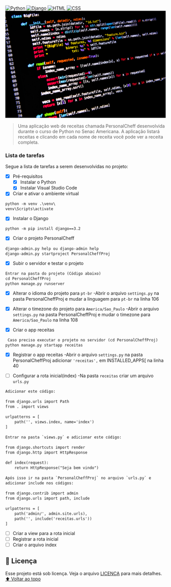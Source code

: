 # <PersonalCheff>
<!---Esses são exemplos. Veja https://shields.io para outras pessoas ou para personalizar este conjunto de escudos. Você pode querer incluir dependências, status do projeto e informações de licença aqui--->
![Python](https://img.shields.io/badge/Python-14354C?style=for-the-badge&logo=python&logoColor=white)
![Django](https://img.shields.io/badge/Django-092E20?style=for-the-badge&logo=django&logoColor=white)
![HTML](https://img.shields.io/badge/HTML5-E34F26?style=for-the-badge&logo=html5&logoColor=white)
![CSS](https://img.shields.io/badge/CSS3-1572B6?style=for-the-badge&logo=css3&logoColor=white)
<img src="exemplo.webp" alt="exemplo imagem">
> Uma aplicação web de receitas chamada PersonalCheff desenvolvida durante o curso de Python no Senac Americana. A aplicação listará receitas e clicando em cada nome de receita você pode ver a receita completa.
### Lista de tarefas
Segue a lista de tarefas a serem desenvolvidas no projeto:
- [X] Pré-requisitos
    - [X] Instalar o Python
    - [X] Instalar Visual Studio Code
- [X] Criar e ativar o ambiente virtual

```
python -m venv .\venv\
venv\Scripts\activate
```

- [X] Instalar o Django

```
python -m pip install django==3.2
```

- [X] Criar o projeto PersonalCheff

```
django-admin.py help ou django-admin help
django-admin.py startproject PersonalCheffProj
```

- [X] Subir o servidor e testar o projeto

```
Entrar na pasta do projeto (Código abaixo)
cd PersonalCheffProj
python manage.py runserver
```

- [X] Alterar o idioma do projeto para `pt-br`
    -Abrir o arquivo `settings.py` na pasta PersonalCheffProj e mudar a linguagem para `pt-br` na linha 106

- [X] Alterar o timezone do projeto para `America/Sao_Paulo`
    -Abrir o arquivo `settings.py` na pasta PersonalCheffProj e mudar o timezone para `America/Sao_Paulo` na linha 108

- [X] Criar o app receitas
```
 Caso preciso executar o projeto no servidor (cd PersonalCheffProj)
python manage.py startapp receitas
```

- [X] Registrar o app receitas
    -Abrir o arquivo `settings.py` na pasta PersonalCheffProj adicionar `'receitas',` em INSTALLED_APPS[ na linha 40

- [ ] Configurar a rota inicial(index)
    -Na pasta `receitas` criar um arquivo `urls.py`
```
Adicionar este código:

from django.urls import Path
from . import views

urlpatterns = [
    path('', views.index, name='index')
]

Entrar na pasta `views.py` e adicionar este código:

from django.shortcuts import render
from django.http import HttpResponse

def index(request):
    return HttpResponse("Seja bem vindo")

Após isso ir na pasta `PersonalCheffProj` no arquivo `urls.py` e adicionar include nos códigos:

from django.contrib import admin
from django.urls import path, include

urlpatterns = [
    path('admin/', admin.site.urls),
    path('', include('receitas.urls'))
]
```

- [ ] Criar a view para a rota inicial
- [ ] Registrar a rota inicial
- [ ] Criar o arquivo index

## 📝 Licença
Esse projeto está sob licença. Veja o arquivo [LICENÇA](LICENSE.md) para mais detalhes.
[⬆ Voltar ao topo](#nome-do-projeto)<br>
